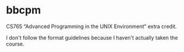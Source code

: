 # bbcpm
CS765 “Advanced Programming in the UNIX Environment” extra credit.

I don't follow the format guidelines because I haven't actually taken the course.
